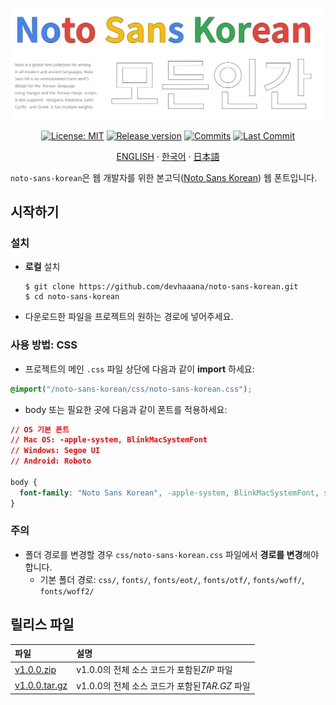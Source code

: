 <div align="center">

[![Banner](../images/banner.svg)](#readme)

[![License: MIT](https://img.shields.io/badge/License-MIT-yellow.svg?style=for-the-badge)](LICENSE "License")
[![Release version](https://img.shields.io/github/release/devhaaana/noto-sans-korean.svg?label=Download&style=for-the-badge)](#release-files "Release Files")
[![Commits](https://img.shields.io/github/commit-activity/y/devhaaana/noto-sans-korean.svg?label=commits&style=for-the-badge)](https://github.com/devhaaana/radipy/commits "Commit History")
[![Last Commit](https://img.shields.io/github/last-commit/devhaaana/noto-sans-korean.svg?label=&style=for-the-badge&display_timestamp=committer)](https://github.com/devhaaana/radipy/pulse/monthly "Last Commit")

</div>

<div align="center">

[ENGLISH](/README.md)  ·  [한국어](/documents/README-KR.md)  ·  [日本語](/documents/README-JP.md)

</div>

`noto-sans-korean`은 웹 개발자를 위한 본고딕([Noto Sans Korean](https://fonts.google.com/noto/specimen/Noto+Sans+KR)) 웹 폰트입니다.

## 시작하기

### 설치

- **로컬** 설치
  ```console
  $ git clone https://github.com/devhaaana/noto-sans-korean.git
  $ cd noto-sans-korean
  ```
- 다운로드한 파일을 프로젝트의 원하는 경로에 넣어주세요.

### 사용 방법: CSS

- 프로젝트의 메인 `.css` 파일 상단에 다음과 같이 **import** 하세요:

```css
@import("/noto-sans-korean/css/noto-sans-korean.css");
```

- body 또는 필요한 곳에 다음과 같이 폰트를 적용하세요:

```css
// OS 기본 폰트
// Mac OS: -apple-system, BlinkMacSystemFont
// Windows: Segoe UI
// Android: Roboto

body {
  font-family: "Noto Sans Korean", -apple-system, BlinkMacSystemFont, system-ui, "Helvetica Neue", "Segoe UI", Roboto, "Malgun Gothic", Helvetica, Arial, sans-serif;
}
```

### 주의

- 폴더 경로를 변경할 경우 `css/noto-sans-korean.css` 파일에서 **경로를 변경**해야 합니다.
  - 기본 폴더 경로: `css/`, `fonts/`, `fonts/eot/`, `fonts/otf/`, `fonts/woff/`, `fonts/woff2/`

## 릴리스 파일

| 파일                 | 설명                                            |
| :------------------- | :---------------------------------------------- |
| [v1.0.0.zip](https://github.com/devhaaana/noto-sans-korean/archive/refs/tags/v1.0.0.zip)    | v1.0.0의 전체 소스 코드가 포함된*ZIP* 파일    |
| [v1.0.0.tar.gz](https://github.com/devhaaana/noto-sans-korean/archive/refs/tags/v1.0.0.tar.gz) | v1.0.0의 전체 소스 코드가 포함된*TAR.GZ* 파일 |
